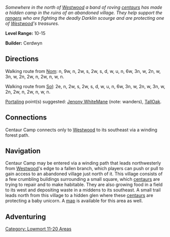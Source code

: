 *Somewhere in the north of [Westwood](:Category:_Westwood "wikilink") a
band of roving [centaurs](Centaurs "wikilink") has made a hidden camp in
the ruins of an abandoned village. They help support the
[rangers](:Category:_Rangers "wikilink") who are fighting the deadly
Darklin scourge and are protecting one of
[Westwood](:Category:_Westwood "wikilink")'s treasures.*

**Level Range:** 10-15

**Builder:** Cerdwyn

## Directions

Walking route from [Nom](Nom "wikilink"): n, 9w, n, 2w, s, 2w, s, d, w,
u, n, 6w, 3n, w, 2n, w, 3n, w, 2n, 2w, n, 2w, n, w, n.

Walking route from [Sol](Sol "wikilink"): 2e, n, 2w, s, 2w, s, d, w, u,
n, 6w, 3n, w, 2n, w, 3n, w, 2n, 2w, n, 2w, n, w, n.

[Portaling](Portal "wikilink") point(s) suggested: [Jenony
WhiteMane](Jenony_WhiteMane "wikilink") (note: wanders),
[TallOak](TallOak "wikilink").

## Connections

Centaur Camp connects only to [Westwood](:Category:_Westwood "wikilink")
to its southeast via a winding forest path.

## Navigation

Centaur Camp may be entered via a winding path that leads northwesterly
from [Westwood](:Category:_Westwood "wikilink")'s edge to a fallen
branch, which players can push or pull to gain access to an abandoned
village just north of it. This village consists of a few crumbling
buildings surrounding a small square, which
[centaurs](Centaurs "wikilink") are trying to repair and to make
habitable. They are also growing food in a field to its west and
depositing waste in a middens to its southeast. A small trail leads
north from this village to a hidden glen where these
[centaurs](Centaurs "wikilink") are protecting a baby unicorn. A
[map](Centaur_Camp_Map "wikilink") is available for this area as well.

## Adventuring

[Category: Lowmort 11-20
Areas](Category:_Lowmort_11-20_Areas "wikilink")
